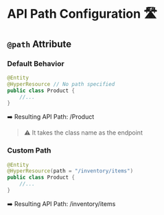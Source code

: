 # API Path Configuration 🛣️

## `@path` Attribute

### Default Behavior
```java
@Entity
@HyperResource // No path specified
public class Product {
    //...
}
```
➡️ Resulting API Path: /Product

> ⚠️ It takes the class name as the endpoint

### Custom Path
```java
@Entity
@HyperResource(path = "/inventory/items")
public class Product {
    //...
}
```
➡️ Resulting API Path: /inventory/items

